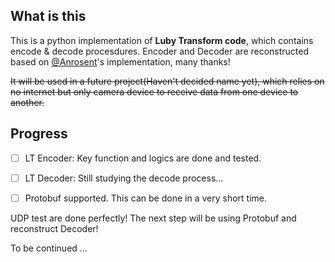 ## What is this

This is a python implementation of **Luby Transform code**, which contains encode & decode procesdures. 
Encoder and Decoder are reconstructed based on [@Anrosent](https://github.com/anrosent/LT-code)'s implementation, many thanks!

~~It will be used in a future project(Haven't decided name yet), which relies on no internet but only camera device to receive data from one device to another.~~

## Progress

- [ ] LT Encoder: Key function and logics are done and tested. 

- [ ] LT Decoder: Still studying the decode process...

- [ ] Protobuf supported. This can be done in a very short time.


UDP test are done perfectly! The next step will be using Protobuf and reconstruct Decoder!


To be continued ...
